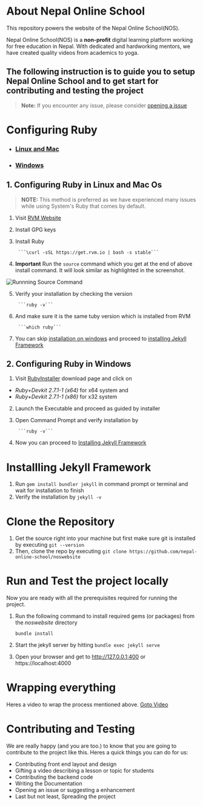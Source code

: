 # About **Nepal Online School**
This repository powers the website of the Nepal Online School(NOS).

Nepal Online School(NOS) is a **non-profit** digital learning platform working for free education in Nepal.
With dedicated and hardworking mentors, we have created quality videos from academics to yoga.


## The following instruction is to guide you to setup **Nepal Online School** and to get start for contributing and testing the project

> **Note:** If you encounter any issue, please consider [opening a issue](https://github.com/nepal-online-school/noswebsite/issues)

# Configuring Ruby
* ### [Linux and Mac](#1-Configuring-Ruby-in-Linux-and-Mac-Os)
* ### [Windows](#2-Configuring-Ruby-in-Windows)

## 1. Configuring Ruby in Linux and Mac Os
> **NOTE:** This method is preferred as we have experienced many issues while using System's Ruby that comes by default.
1. Visit [RVM Website](https://rvm.io/)
2. Install GPG keys
3. Install Ruby

        ```\curl -sSL https://get.rvm.io | bash -s stable```

4. **Important** Run the `source` command which you get at the end of above install command. It will look similar as highlighted in the screenshot.

![Runnning Source Command](https://projectnos.netlify.app/assets/img/ruby-install-source.jpg)

5. Verify your installation by checking the version

        ```ruby -v```
6. And make sure it is the same tuby version which is installed from RVM

        ```which ruby```
7. You can skip [installation on windows]() and proceed to [installing Jekyll Framework]()

    
## 2.  Configuring Ruby in Windows
1. Visit [RubyInstaller]() download page and click on

* *Ruby+Devkit 2.7.1-1 (x64)* for x64 system and
* *Ruby+Devkit 2.7.1-1 (x86)* for x32 system

2. Launch the Executable and proceed as guided by installer
3. Open Command Prompt and verify installation by
    
        ```ruby -v```
4. Now you can proceed to [Installing Jekyll Framework]()


# Installling Jekyll Framework
1. Run `gem install bundler jekyll` in command prompt or terminal and wait for installation to finish
2. Verify the installation by `jekyll -v`

# Clone the Repository
1. Get the source right into your machine but first make sure git is installed by executing `git --version`
2. Then, clone the repo by executing
        ```git clone https://github.com/nepal-online-school/noswebsite```

# Run and Test the project locally
Now you are ready with all the  prerequisites required for running the project.

1. Run the following command to install required gems (or packages) from the *noswebsite* directory

    ```bundle install```
2. Start the jekyll server by hitting
    ```bundle exec jekyll serve```
3. Open your browser and get to http://127.0.0.1:400 or https://localhost:4000

# Wrapping everything
Heres a video to wrap the process mentioned above. [Goto Video](https://youtu.be/3ebBlzQMdII)

# Contributing and Testing
We are really happy (and you are too.) to know that you are going to contribute to the project like this. Heres a quick things you can do for us:
* Contributing front end layout and design
* Gifting a video describing a lesson or topic for students
* Contributing the backend code
* Writing the Documentation
* Opening an issue or suggesting a enhancement
* Last but not least, Spreading the project